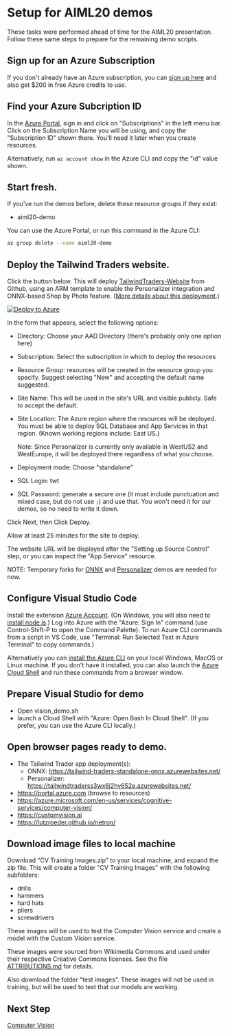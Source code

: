 # Setup for AIML20 demos

These tasks were performed ahead of time for the AIML20 presentation. Follow
these same steps to prepare for the remaining demo scripts.

## Sign up for an Azure Subscription

If you don't already have an Azure subscription, you can [sign up
here](https://azure.microsoft.com/free/?WT.mc_id=msignitethetour2019-github-aiml20)
and also get $200 in free Azure credits to use. 

## Find your Azure Subcription ID

In the [Azure Portal](https://portal.azure.com), sign in and click on
"Subscriptions" in the left menu bar. Click on the Subscription Name you will be
using, and copy the "Subscription ID" shown there. You'll need it later when you
create resources.

Alternatively, run `az account show` in the Azure CLI and copy the "id" value
shown.

## Start fresh.

 If you've run the demos before, delete these resource groups if they exist:
 
 - aiml20-demo

 You can use the Azure Portal, or run this command in the Azure CLI:

 ```sh
 az group delete --name aiml20-demo
 ```

## Deploy the Tailwind Traders website.

Click the button below. This will deploy
[TailwindTraders-Website](https://github.com/Microsoft/TailwindTraders-Website)
from Github, using an ARM
template
to enable the Personalizer integration and ONNX-based Shop by Photo feature. ([More details about this deployment](https://github.com/microsoft/TailwindTraders-Website/blob/master/Source/Tailwind.Traders.Web/Standalone/README.md).)

[![Deploy to Azure](https://azuredeploy.net/deploybutton.svg)](https://portal.azure.com/?feature.customportal=false#create/Microsoft.Template/uri/https%3A%2F%2Fraw.githubusercontent.com%2FMicrosoft%2FTailwindTraders-Website%2Fmaster%2Fazuredeploy.json)

In the form that appears, select the following options:

* Directory: Choose your AAD Directory (there's probably only one option here)

* Subscription: Select the subscription in which to deploy the resources

* Resource Group: resources will be created in the resource group you specify. Suggest selecting "New" and accepting the default name suggested.

* Site Name: This will be used in the site's URL and visible publicly. Safe to accept the default.

* Site Location: The Azure region where the resources will be deployed. You must
  be able to deploy SQL Database and App Services in that region. (Known working
  regions include: East US.)

  Note: Since Personalizer is currently only available in WestUS2 and WestEurope, it will be deployed there regardless of what you choose.

* Deployment mode: Choose "standalone"

* SQL Login: twt

* SQL Password: generate a secure one (it must include punctuation and mixed case, but do not use `;`) and use that. You won't need it for our demos, so no need to write it down.

Click Next, then Click Deploy.

Allow at least 25 minutes for the site to deploy.

The website URL will be displayed after the "Setting up Source Control" step, or you can inspect the "App Service" resource.

NOTE: Temporary forks for
[ONNX](https://github.com/anthonychu/TailwindTraders-Website/tree/add-image-classifier)
and [Personalizer](https://github.com/limotley/TailwindTraders-Website) demos
are needed for now.

## Configure Visual Studio Code

Install the extension [Azure
Account](https://marketplace.visualstudio.com/items?itemName=ms-vscode.azure-account).
(On Windows, you will also need to [install node.js](https://nodejs.org/).) Log
into Azure with the "Azure: Sign In" command (use Control-Shift-P to open the
Command Palette). To run Azure CLI commands from a script in VS Code, use
"Terminal: Run Selected Text in Azure Terminal" to copy commands.)

Alternatively you can [install the Azure
CLI](https://docs.microsoft.com/en-us/cli/azure/install-azure-cli?view=azure-cli-latest&WT.mc_id=https://docs.microsoft.com/cli/azure/install-azure-cli?view=azure-cli-latest&WT.mc_id=msignitethetour2019-github-aiml20)
on your local Windows, MacOS or Linux machine. If you don't have it installed,
you can also launch the [Azure Cloud
Shell](https://docs.microsoft.com/en-us/azure/cloud-shell/overview?WT.mc_id=msignitethetour2019-github-aiml20)
and run these commands from a browser window. 

## Prepare Visual Studio for demo

- Open vision_demo.sh
- launch a Cloud Shell with "Azure: Open Bash In Cloud Shell". (If you prefer, you can use the Azure CLI locally.)   

## Open browser pages ready to demo.

* The Tailwind Trader app deployment(s):
    * ONNX: https://tailwind-traders-standalone-onnx.azurewebsites.net/
    * Personalizer: https://tailwindtraderss3wx6j2hv652e.azurewebsites.net/
* https://portal.azure.com (browse to resources)  
* https://azure.microsoft.com/en-us/services/cognitive-services/computer-vision/
* https://customvision.ai
* https://lutzroeder.github.io/netron/

## Download image files to local machine

Download "CV Training Images.zip" to your local machine, and expand the zip
file. This will create a folder "CV Training Images" with the following
subfolders:

* drills
* hammers
* hard hats
* pliers
* screwdrivers

These images will be used to test the Computer Vision service and create a model
with the Custom Vision service.

These images were sourced from Wikimedia Commons and used under their respective
Creative Commons licenses. See the file [ATTRIBUTIONS.md](Attributions.md) for
details.

Also download the folder "test images". These images will not be used in
training, but will be used to test that our models are working.

## Next Step

[Computer Vision](DEMO%20Computer%20Vision.md)